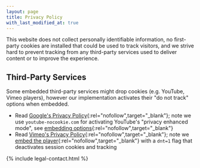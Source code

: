 ```yaml
---
layout: page
title: Privacy Policy
with_last_modified_at: true
---
```


This website does not collect personally identifiable information, no first-party cookies are installed that could be used to track visitors, and we strive hard to prevent tracking from any third-party services used to deliver content or to improve the experience.

## Third-Party Services

Some embedded third-party services might drop cookies (e.g. YouTube, Vimeo players), however our implementation activates their "do not track" options when embedded.

- Read [Google's Privacy Policy](https://policies.google.com/privacy){:rel="nofollow",target="_blank"}; note we use `youtube-nocookie.com` for activating YouTube's "privacy enhanced mode", see [embedding options](https://support.google.com/youtube/answer/171780?hl=en){:rel="nofollow",target="_blank"}
- Read [Vimeo's Privacy Policy](https://vimeo.com/privacy){:rel="nofollow",target="_blank"}; note we [embed the player](https://vimeo.zendesk.com/hc/en-us/articles/360001494447-Using-Player-Parameters){:rel="nofollow",target="_blank"} with a `dnt=1` flag that deactivates session cookies and tracking

{% include legal-contact.html %}
